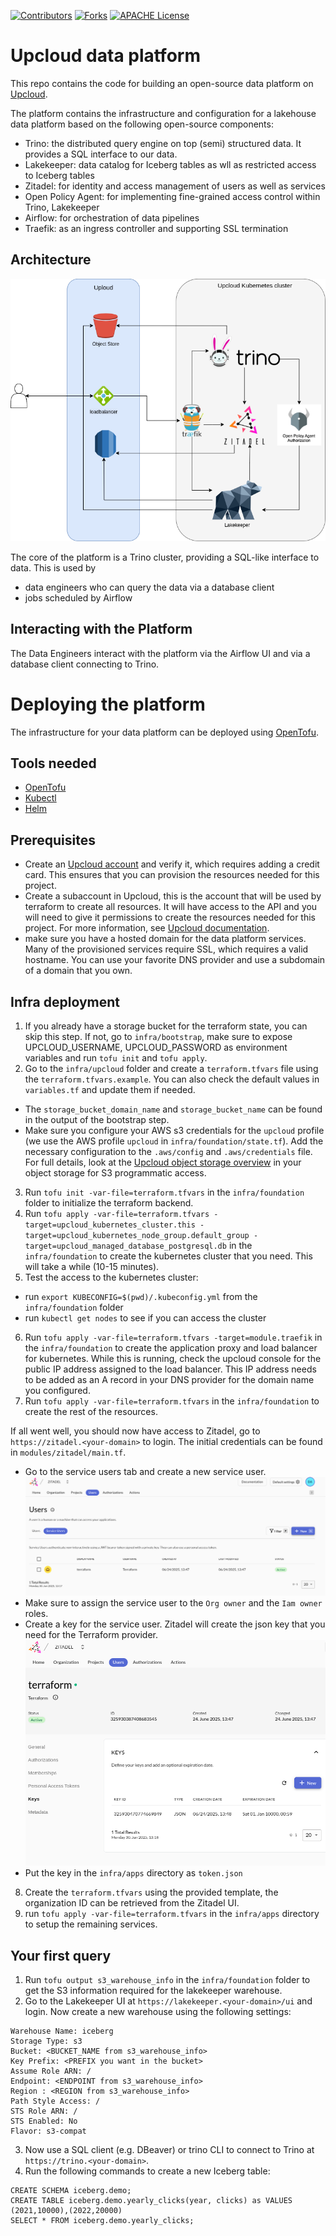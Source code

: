 <!-- PROJECT SHIELDS -->
[![Contributors][contributors-shield]][contributors-url]
[![Forks][forks-shield]][forks-url]
[![APACHE License][license-shield]][license-url]

# Upcloud data platform

This repo contains the code for building an open-source data platform on [Upcloud](https://upcloud.com/).

The platform contains the infrastructure and configuration for a lakehouse data platform based on the following open-source components:
* Trino: the distributed query engine on top (semi) structured data. It provides a SQL interface to our data.
* Lakekeeper: data catalog for Iceberg tables as wll as restricted access to Iceberg tables
* Zitadel: for identity and access management of users as well as services
* Open Policy Agent: for implementing fine-grained access control within Trino, Lakekeeper
* Airflow: for orchestration of data pipelines
* Traefik: as an ingress controller and supporting SSL termination

## Architecture

![Architecture](docs/architecture.png)

The core of the platform is a Trino cluster, providing a SQL-like interface to data. This is used by
* data engineers who can query the data via a database client
* jobs scheduled by Airflow

## Interacting with the Platform
The Data Engineers interact with the platform via the Airflow UI and via a database client connecting to Trino.

# Deploying the platform

The infrastructure for your data platform can be deployed using [OpenTofu](https://opentofu.org/).

## Tools needed

* [OpenTofu](https://opentofu.org/)
* [Kubectl](https://kubernetes.io/docs/reference/kubectl/)
* [Helm](https://helm.sh/)

## Prerequisites

* Create an [Upcloud account](https://hub.upcloud.com) and verify it, which requires adding a credit card. This ensures that you can provision the resources needed for this project.
* Create a subaccount in Upcloud, this is the account that will be used by terraform to create all resources. 
  It will have access to the API and you will need to give it permissions to create the resources needed for this project.
  For more information, see [Upcloud documentation](https://upcloud.com/docs/guides/getting-started-upcloud-api/).
* make sure you have a hosted domain for the data platform services. Many of the provisioned services require SSL, which requires a valid hostname. 
  You can use your favorite DNS provider and use a subdomain of a domain that you own.

## Infra deployment

1. If you already have a storage bucket for the terraform state, you can skip this step. If not, go to `infra/bootstrap`, make sure to expose UPCLOUD_USERNAME, UPCLOUD_PASSWORD as environment variables and run `tofu init` and `tofu apply`.
2. Go to the `infra/upcloud` folder and create a `terraform.tfvars` file using the `terraform.tfvars.example`. You can also check the default values in `variables.tf` and update them if needed.
  - The `storage_bucket_domain_name` and `storage_bucket_name` can be found in the output of the bootstrap step.
  - Make sure you configure your AWS s3 credentials for the `upcloud` profile (we use the AWS profile `upcloud` in `infra/foundation/state.tf`).
  Add the necessary configuration to the `.aws/config` and `.aws/credentials` file. For full details, look at the [Upcloud object storage overview](https://hub.upcloud.com/object-storage/2.0) in your object storage for S3 programmatic access.
3. Run `tofu init -var-file=terraform.tfvars` in the `infra/foundation` folder to initialize the terraform backend.
4. Run `tofu apply -var-file=terraform.tfvars -target=upcloud_kubernetes_cluster.this -target=upcloud_kubernetes_node_group.default_group -target=upcloud_managed_database_postgresql.db` in the `infra/foundation` to create the kubernetes cluster that you need. This will take a while (10-15 minutes).
5. Test the access to the kubernetes cluster:
  - run `export KUBECONFIG=$(pwd)/.kubeconfig.yml` from the `infra/foundation` folder
  - run `kubectl get nodes` to see if you can access the cluster
6.  Run `tofu apply -var-file=terraform.tfvars -target=module.traefik` in the `infra/foundation` to create the application proxy and load balancer for kubernetes.
  While this is running, check the upcloud console for the public IP address assigned to the load balancer. This IP address needs to be added as an A record in your DNS provider for the domain name you configured.
7. Run `tofu apply -var-file=terraform.tfvars` in the `infra/foundation` to create the rest of the resources.

If all went well, you should now have access to Zitadel, go to `https://zitadel.<your-domain>` to login. The initial credentials can be found in `modules/zitadel/main.tf`. 
- Go to the service users tab and create a new service user. ![Create service user](docs/CreateZitadelServiceUser.png)
- Make sure to assign the service user to the `Org owner` and the `Iam owner` roles.
- Create a key for the service user. Zitadel will create the json key that you need for the Terraform provider. ![Create Key Service user](docs/CreateKeyForZitadelServiceUser.png)
- Put the key in the `infra/apps` directory as `token.json`

8. Create the `terraform.tfvars` using the provided template, the organization ID can be retrieved from the Zitadel UI.
9. run `tofu apply -var-file=terraform.tfvars` in the `infra/apps` directory to setup the remaining services.

## Your first query

1. Run `tofu output s3_warehouse_info` in the `infra/foundation` folder to get the S3 information required for the lakekeeper warehouse.
2. Go to the Lakekeeper UI at `https://lakekeeper.<your-domain>/ui` and login. Now create a new warehouse using the following settings:
```
Warehouse Name: iceberg
Storage Type: s3
Bucket: <BUCKET_NAME from s3_warehouse_info>
Key Prefix: <PREFIX you want in the bucket>
Assume Role ARN: /
Endpoint: <ENDPOINT from s3_warehouse_info>
Region : <REGION from s3_warehouse_info>
Path Style Access: /
STS Role ARN: /
STS Enabled: No
Flavor: s3-compat
```

3. Now use a SQL client (e.g. DBeaver) or trino CLI to connect to Trino at `https://trino.<your-domain>`.
4. Run the following commands to create a new Iceberg table:
```
CREATE SCHEMA iceberg.demo;
CREATE TABLE iceberg.demo.yearly_clicks(year, clicks) as VALUES (2021,10000),(2022,20000)
SELECT * FROM iceberg.demo.yearly_clicks;
```

[contributors-shield]: https://img.shields.io/github/contributors/datamindedbe/demo-upcloud-data-platform.svg?style=for-the-badge

[contributors-url]: https://github.com/datamindedbe/demo-upcloud-data-platform/graphs/contributors

[forks-shield]: https://img.shields.io/github/forks/datamindedbe/demo-upcloud-data-platform.svg?style=for-the-badge

[forks-url]: https://github.com/datamindedbe/demo-upcloud-data-platform/network/members

[license-shield]: https://img.shields.io/github/license/datamindedbe/demo-upcloud-data-platform.svg?label=license&style=for-the-badge

[license-url]: https://github.com/datamindedbe/demo-upcloud-data-platform/blob/master/LICENSE.md